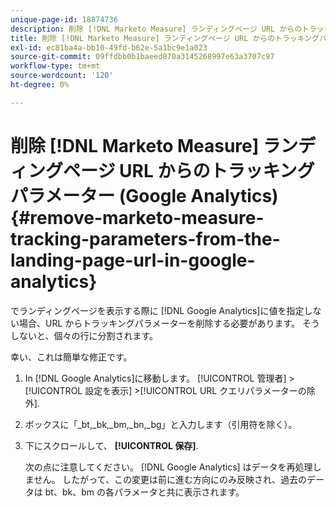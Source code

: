 ```yaml
---
unique-page-id: 18874736
description: 削除 [!DNL Marketo Measure] ランディングページ URL からのトラッキングパラメーター (Google Analyticsー ) - [!DNL Marketo Measure]  — 製品ドキュメント
title: 削除 [!DNL Marketo Measure] ランディングページ URL からのトラッキングパラメーター (Google Analytics)
exl-id: ec81ba4a-bb10-49fd-b62e-5a1bc9e1a023
source-git-commit: 09ffdbb0b1baeed870a3145268997e63a3707c97
workflow-type: tm+mt
source-wordcount: '120'
ht-degree: 0%

---
```


# 削除 [!DNL Marketo Measure] ランディングページ URL からのトラッキングパラメーター (Google Analytics) {#remove-marketo-measure-tracking-parameters-from-the-landing-page-url-in-google-analytics}

でランディングページを表示する際に [!DNL Google Analytics]に値を指定しない場合、URL からトラッキングパラメーターを削除する必要があります。 そうしないと、個々の行に分割されます。

幸い、これは簡単な修正です。

1. In [!DNL Google Analytics]に移動します。 [!UICONTROL 管理者] >[!UICONTROL 設定を表示] >[!UICONTROL URL クエリパラメーターの除外].
1. ボックスに「_bt,_bk,_bm,_bn,_bg」と入力します（引用符を除く）。
1. 下にスクロールして、 **[!UICONTROL 保存]**.

   次の点に注意してください。 [!DNL Google Analytics] はデータを再処理しません。 したがって、この変更は前に進む方向にのみ反映され、過去のデータは bt、bk、bm の各パラメータと共に表示されます。
